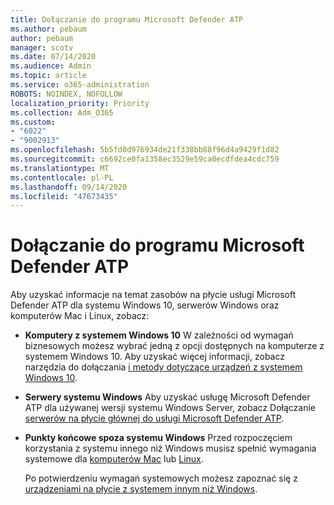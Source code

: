 ```yaml
---
title: Dołączanie do programu Microsoft Defender ATP
ms.author: pebaum
author: pebaum
manager: scotv
ms.date: 07/14/2020
ms.audience: Admin
ms.topic: article
ms.service: o365-administration
ROBOTS: NOINDEX, NOFOLLOW
localization_priority: Priority
ms.collection: Adm_O365
ms.custom:
- "6022"
- "9002913"
ms.openlocfilehash: 5b5fd0d976934de21f338bb88f96d4a9429f1d82
ms.sourcegitcommit: c6692ce0fa1358ec3529e59ca0ecdfdea4cdc759
ms.translationtype: MT
ms.contentlocale: pl-PL
ms.lasthandoff: 09/14/2020
ms.locfileid: "47673435"
---
```

# <a name="onboarding-microsoft-defender-atp"></a>Dołączanie do programu Microsoft Defender ATP

Aby uzyskać informacje na temat zasobów na płycie usługi Microsoft Defender ATP dla systemu Windows 10, serwerów Windows oraz komputerów Mac i Linux, zobacz: 

- **Komputery z systemem Windows 10** W zależności od wymagań biznesowych możesz wybrać jedną z opcji dostępnych na komputerze z systemem Windows 10. Aby uzyskać więcej informacji, zobacz narzędzia do dołączania [i metody dotyczące urządzeń z systemem Windows 10](https://docs.microsoft.com/windows/security/threat-protection/microsoft-defender-atp/configure-endpoints). 

- **Serwery systemu Windows** Aby uzyskać usługę Microsoft Defender ATP dla używanej wersji systemu Windows Server, zobacz Dołączanie [serwerów na płycie głównej do usługi Microsoft Defender ATP](https://docs.microsoft.com/windows/security/threat-protection/microsoft-defender-atp/configure-server-endpoints).

- **Punkty końcowe spoza systemu Windows**  Przed rozpoczęciem korzystania z systemu innego niż Windows musisz spełnić wymagania systemowe dla [komputerów Mac](https://docs.microsoft.com/windows/security/threat-protection/microsoft-defender-atp/microsoft-defender-atp-mac#system-requirements) lub [Linux](https://docs.microsoft.com/windows/security/threat-protection/microsoft-defender-atp/microsoft-defender-atp-linux#system-requirements).

    Po potwierdzeniu wymagań systemowych możesz zapoznać się z [urządzeniami na płycie z systemem innym niż Windows](https://docs.microsoft.com/windows/security/threat-protection/microsoft-defender-atp/configure-endpoints-non-windows#onboarding-non-windows-machines).